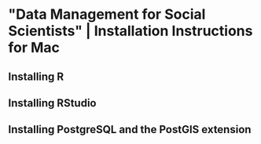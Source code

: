# "Data Management for Social Scientists" | Installation Instructions for Mac

## Installing R

## Installing RStudio

## Installing PostgreSQL and the PostGIS extension
